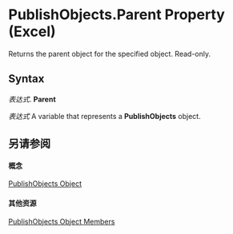 
# PublishObjects.Parent Property (Excel)

Returns the parent object for the specified object. Read-only.


## Syntax

 _表达式_. **Parent**

 _表达式_ A variable that represents a **PublishObjects** object.


## 另请参阅


#### 概念


[PublishObjects Object](33ad393e-5ab6-2531-5e5b-42930fc596c0.md)
#### 其他资源


[PublishObjects Object Members](http://msdn.microsoft.com/library/128e5605-90e1-76cc-98db-7dda7b763fc8%28Office.15%29.aspx)